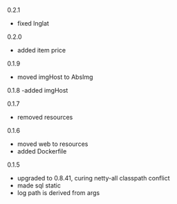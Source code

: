0.2.1
- fixed lnglat

0.2.0
- added item price

0.1.9
- moved imgHost to AbsImg

0.1.8
-added imgHost

0.1.7
- removed resources

0.1.6
- moved web to resources
- added Dockerfile

0.1.5
- upgraded to 0.8.41, curing netty-all classpath conflict
- made sql static
- log path is derived from args
